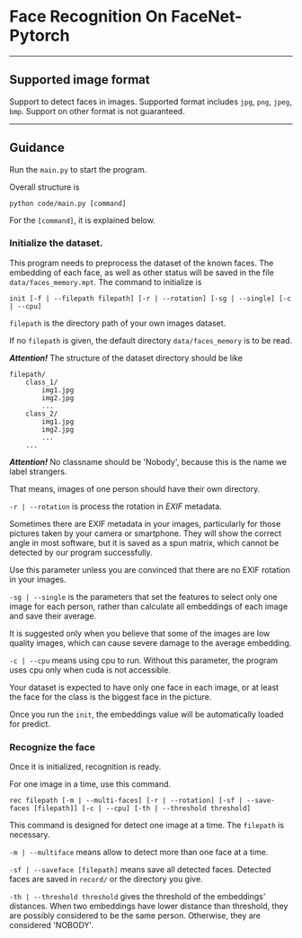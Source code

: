 # Face Recognition On FaceNet-Pytorch

---

## Supported image format
Support to detect faces in images. 
Supported format includes `jpg`, `png`, `jpeg`, `bmp`. 
Support on other format is not guaranteed.

---

## Guidance
Run the `main.py` to start the program.

Overall structure is
```
python code/main.py [command]
```

For the `[command]`, it is explained below.

### **Initialize the dataset.** 
This program needs to preprocess the dataset of the known faces.
The embedding of each face, as well as other status will
be saved in the file `data/faces_memory.mpt`. The command
to initialize is
```
init [-f | --filepath filepath] [-r | --rotation] [-sg | --single] [-c | --cpu]
```
`filepath` is the directory path of your own images dataset.

If no `filepath` is given, the default directory `data/faces_memory`
is to be read.

***Attention!*** The structure of the dataset directory should be like
```
filepath/
    class_1/
        img1.jpg
        img2.jpg
        ...
    class_2/
        img1.jpg
        img2.jpg
        ...
    ...
```
***Attention!*** No classname should be 'Nobody', 
because this is the name we label strangers.

That means, images of one person should have their own directory.

`-r | --rotation` is process the rotation in *EXIF* metadata. 

Sometimes there are EXIF metadata in your images, 
particularly for those pictures taken by your camera or smartphone. They will show the correct angle in most software, 
but it is saved as a spun matrix, which cannot be detected by our program successfully.

Use this parameter unless you are convinced that there are no EXIF rotation in your images.

`-sg | --single` is the parameters that set the features to select only one image for each person,
rather than calculate all embeddings of each image and save their average.

It is suggested only when you believe that some of the images are low quality images, 
which can cause severe damage to the average embedding.

`-c | --cpu` means using cpu to run. Without this parameter, the program uses cpu only when cuda is not accessible.

Your dataset is expected to have only one face in each image, or at least the face for the class is the biggest face in the picture.

Once you run the `init`, the embeddings value will be automatically loaded for predict.

### **Recognize the face**
Once it is initialized, recognition is ready.

For one image in a time, use this command.
```
rec filepath [-m | --multi-faces] [-r | --rotation] [-sf | --save-faces [filepath]] [-c | --cpu] [-th | --threshold threshold]
```
This command is designed for detect one image at a time.
The `filepath` is necessary.

`-m | --multiface` means allow to detect more than one face at a time.

`-sf | --saveface [filepath]` means save all detected faces. Detected faces are saved in `record/` or the directory you give.

`-th | --threshold threshold` gives the threshold of the embeddings' distances. 
When two embeddings have lower distance than threshold, they are possibly considered to be the same person.
Otherwise, they are considered 'NOBODY'.
